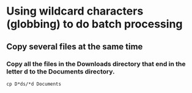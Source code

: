 # Using wildcard characters (globbing) to do batch processing
## Copy several files at the same time
### Copy all the files in the Downloads directory that end in the letter d to the Documents directory.
```
cp D*ds/*d Documents
```

